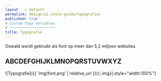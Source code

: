 ```yaml
---
layout   : default
permalink: design/ui-style-guide/typografie/
published: true
# Custom Page Variables
# ─────────────────────
title: Typografie
---
```

Oswald wordt gebruikt als font op meer dan 5,2 miljoen websites.

## ABCDEFGHIJKLMNOPQRSTUVWXYZ

![Typografie]({{ 'img/font.png' | relative_url }}){:.img}{:style="width:100%"}
